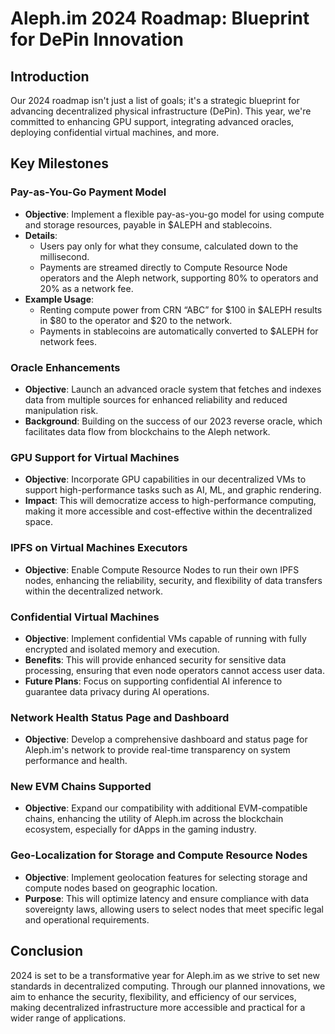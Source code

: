 # Aleph.im 2024 Roadmap: Blueprint for DePin Innovation

## Introduction
Our 2024 roadmap isn't just a list of goals; it's a strategic blueprint for advancing decentralized physical infrastructure (DePin). This year, we're committed to enhancing GPU support, integrating advanced oracles, deploying confidential virtual machines, and more.

## Key Milestones

### Pay-as-You-Go Payment Model

- **Objective**: Implement a flexible pay-as-you-go model for using compute and storage resources, payable in $ALEPH and stablecoins.
- **Details**: 
    - Users pay only for what they consume, calculated down to the millisecond.
    - Payments are streamed directly to Compute Resource Node operators and the Aleph network, supporting 80% to operators and 20% as a network fee.
- **Example Usage**:
    - Renting compute power from CRN “ABC” for $100 in $ALEPH results in $80 to the operator and $20 to the network.
    - Payments in stablecoins are automatically converted to $ALEPH for network fees.

### Oracle Enhancements
- **Objective**: Launch an advanced oracle system that fetches and indexes data from multiple sources for enhanced reliability and reduced manipulation risk.
- **Background**: Building on the success of our 2023 reverse oracle, which facilitates data flow from blockchains to the Aleph network.

### GPU Support for Virtual Machines
- **Objective**: Incorporate GPU capabilities in our decentralized VMs to support high-performance tasks such as AI, ML, and graphic rendering.
- **Impact**: This will democratize access to high-performance computing, making it more accessible and cost-effective within the decentralized space.

### IPFS on Virtual Machines Executors
- **Objective**: Enable Compute Resource Nodes to run their own IPFS nodes, enhancing the reliability, security, and flexibility of data transfers within the decentralized network.

### Confidential Virtual Machines
- **Objective**: Implement confidential VMs capable of running with fully encrypted and isolated memory and execution.
- **Benefits**: This will provide enhanced security for sensitive data processing, ensuring that even node operators cannot access user data.
- **Future Plans**: Focus on supporting confidential AI inference to guarantee data privacy during AI operations.

### Network Health Status Page and Dashboard
- **Objective**: Develop a comprehensive dashboard and status page for Aleph.im's network to provide real-time transparency on system performance and health.

### New EVM Chains Supported
- **Objective**: Expand our compatibility with additional EVM-compatible chains, enhancing the utility of Aleph.im across the blockchain ecosystem, especially for dApps in the gaming industry.

### Geo-Localization for Storage and Compute Resource Nodes
- **Objective**: Implement geolocation features for selecting storage and compute nodes based on geographic location.
- **Purpose**: This will optimize latency and ensure compliance with data sovereignty laws, allowing users to select nodes that meet specific legal and operational requirements.

## Conclusion
2024 is set to be a transformative year for Aleph.im as we strive to set new standards in decentralized computing. Through our planned innovations, we aim to enhance the security, flexibility, and efficiency of our services, making decentralized infrastructure more accessible and practical for a wider range of applications.